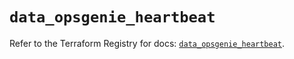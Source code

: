 # `data_opsgenie_heartbeat`

Refer to the Terraform Registry for docs: [`data_opsgenie_heartbeat`](https://registry.terraform.io/providers/opsgenie/opsgenie/0.6.35/docs/data-sources/heartbeat).
